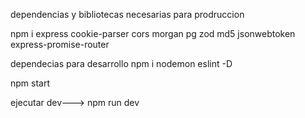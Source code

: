 dependencias y bibliotecas necesarias para prodruccion 

npm i express cookie-parser cors morgan pg zod md5 jsonwebtoken express-promise-router

dependecias para desarrollo
npm i nodemon eslint -D


npm start

ejecutar dev---> npm run dev 